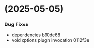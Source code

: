 #  (2025-05-05)


### Bug Fixes

* dependencies b90de68
* void options plugin invocation 0112f3e



